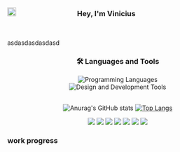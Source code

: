 
### <img src="https://i.pinimg.com/564x/6e/62/0e/6e620e51de8d5a57642f86817a91472d.jpg" width ="20"><b>ㅤﾠﾠﾠﾠﾠㅤㅤㅤ‎ Hey, I'm Vinicius </b>
<br>


<!-- About Me -->

<p>
asdasdasdasdasd
  
</p>

<!-- Languages and Tools -->

<div align="center"> 
    <h3 align="center">🛠️ Languages and Tools</h3>
<a><img src="https://skillicons.dev/icons?i=js,html,css,cs,unity" alt="Programming Languages"></a><br>
<a><img src="https://skillicons.dev/icons?i=ai,ps,pr,visualstudio,blender" alt="Design and Development Tools"></a>
</div>

<br>

<!-- Github Stats -->
<div align="center"> 
  
![Anurag's GitHub stats](https://github-readme-stats.vercel.app/api?username=viniciusenki&count_private=true&show_icons=true&line_height=20&title_color=f00d45&icon_color=f00d45&text_color=ffffffcf&bg_color=131313) 
[![Top Langs](https://github-readme-stats.vercel.app/api/top-langs/?username=viniciusenki&layout=compact&theme=dark&bg_color=131313&text_color=ffffffcf&title_color=f00d45&size_weight=0.5&count_weight=0.5)](https://github.com/anuraghazra/github-readme-stats)
</div>

<!-- Social -->
<div align="center"> 
  <a href="https://www.youtube.com/@viniciusenki" target="_blank"><img src="https://img.shields.io/badge/YouTube-f00d45?style=for-the-badge&logo=youtube&logoColor=white" target="_blank"></a>
  <a href="" target="_blank"><img src="https://img.shields.io/badge/Instagram-f00d45?style=for-the-badge&logo=instagram&logoColor=white" target="_blank"></a>
  <a href="" target="_blank"><img src="https://img.shields.io/badge/Twitch-f00d45?style=for-the-badge&logo=twitch&logoColor=white" target="_blank"></a>
  <a href="" target="_blank"><img src="https://img.shields.io/badge/Twitter-f00d45?style=for-the-badge&logo=twitter&logoColor=white" target="_blank"></a>
  <a href="" target="_blank"><img src="https://img.shields.io/badge/Behance-f00d45?style=for-the-badge&logo=behance&logoColor=white" target="_blank"></a>
  <a href="" target="_blank"><img src="https://img.shields.io/badge/Discord-f00d45?style=for-the-badge&logo=discord&logoColor=white" target="_blank"></a> 
  <a href=""><img src="https://img.shields.io/badge/Gmail-f00d45?style=for-the-badge&logo=gmail&logoColor=white" target="_blank"></a>
</div>

### work progress
